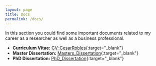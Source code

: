 ```yaml
---
layout: page
title: Docs
permalink: /docs/
---
```

In this section you could find some important documents related to my career as a researcher as well as a business professional.

* **Curriculum Vitae:** [CV-CesarRobles](/documents/CV/CV_CesarRobles.pdf){:target="_blank"}
* **Master Dissertation:** [Masters_Dissertation](/documents/Dissertations/Masters_Thesis.pdf){:target="_blank"}
* **PhD Dissertation:** [PhD_Dissertation](/documents/Dissertations/Doctorate_Thesis.pdf){:target="_blank"}
